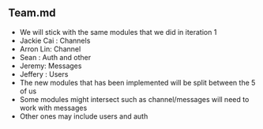 Team.md
-----------
* We will stick with the same modules that we did in iteration 1
* Jackie Cai : Channels
* Arron Lin: Channel
* Sean : Auth and other
* Jeremy: Messages
* Jeffery : Users
* The new modules that has been implemented will be split between the 5 of us
* Some modules might intersect such as channel/messages will need to work with messages
* Other ones may include users and auth